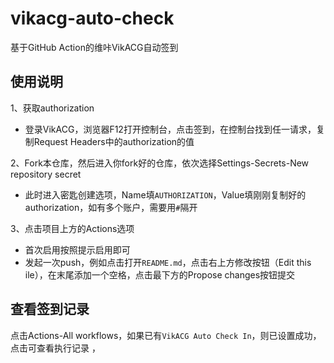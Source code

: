 # vikacg-auto-check

基于GitHub Action的维咔VikACG自动签到

## 使用说明

1、获取authorization

- 登录VikACG，浏览器F12打开控制台，点击签到，在控制台找到任一请求，复制Request Headers中的authorization的值

2、Fork本仓库，然后进入你fork好的仓库，依次选择Settings-Secrets-New repository secret

- 此时进入密匙创建选项，Name填`AUTHORIZATION`，Value填刚刚复制好的authorization，如有多个账户，需要用`#`隔开

3、点击项目上方的Actions选项

- 首次启用按照提示启用即可
- 发起一次push，例如点击打开`README.md`，点击右上方修改按钮（Edit this ile），在末尾添加一个空格，点击最下方的Propose changes按钮提交

## 查看签到记录

点击Actions-All workflows，如果已有`VikACG Auto Check In`，则已设置成功，点击可查看执行记录
，
